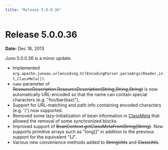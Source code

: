 ```yaml
---
title: "Release 5.0.0.36"
---
```


# Release 5.0.0.36

**Date:** Dec 18, 2013

Juno 5.0.0.36 is a minor update.

- Implemented `org.apache.juneau.urlencoding.UrlEncodingParser.parseArgs(Reader,int,ClassMeta[])`.
- `name` parameter of ~~ResourceDescription.ResourceDescription(String,String,String)~~ is now automatically URL-encoded so that the name can contain special characters (e.g. "foo/bar(baz)").
- Support for URL-matching and path info containing encoded characters (e.g. '/') now supported.
- Removed some lazy-initialization of bean information in [ClassMeta]({{API_DOCS}}/org/apache/juneau/ClassMeta.html) that allowed the removal of some synchronized blocks.
- Improved support of ~~BeanContext.getClassMetaFromString(String)~~.
  Now supports primitive arrays such as "long[]" in addition to the previous support for the equivalent "[J".
- Various new convenience methods added to ~~StringUtils~~ and ~~ClassUtils~~.